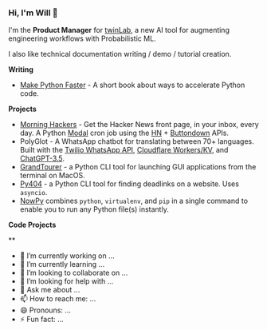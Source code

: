 ### Hi, I'm Will 👋

I'm the **Product Manager** for [twinLab](https://twinlab.ai), a new AI tool for augmenting engineering workflows with Probabilistic ML.

I also like technical documentation writing / demo / tutorial creation.

**Writing**

- [Make Python Faster](https://makepythonfaster.com) - A short book about ways to accelerate Python code.

**Projects**

- [Morning Hackers](https://morninghackers.com) - Get the Hacker News front page, in your inbox, every day. A Python [Modal](https://modal.com/docs/reference/modal.Cron) cron job using the [HN](https://github.com/HackerNews/API) + [Buttondown](https://docs.buttondown.email/api-reference/introduction) APIs. 
- PolyGlot - A WhatsApp chatbot for translating between 70+ languages. Built with the [Twilio WhatsApp API](https://www.twilio.com/docs/whatsapp), [Cloudflare Workers/KV](https://developers.cloudflare.com/workers/), and [ChatGPT-3.5](https://platform.openai.com/docs/guides/text-generation). 
- [GrandTourer](https://pypi.org/project/GrandTourer/) - a Python CLI tool for launching GUI applications from the terminal on MacOS.
- [Py404](https://pypi.org/project/py404) - a Python CLI tool for finding deadlinks on a website. Uses ```asyncio```.
- [NowPy](https://pypi.org/project/nowpy) combines ```python```, ```virtualenv```, and ```pip``` in a single command to enable you to run any Python file(s) instantly. 

**Code Projects**

**
- 🔭 I’m currently working on ...
- 🌱 I’m currently learning ...
- 👯 I’m looking to collaborate on ...
- 🤔 I’m looking for help with ...
- 💬 Ask me about ...
- 📫 How to reach me: ...
- 😄 Pronouns: ...
- ⚡ Fun fact: ...
